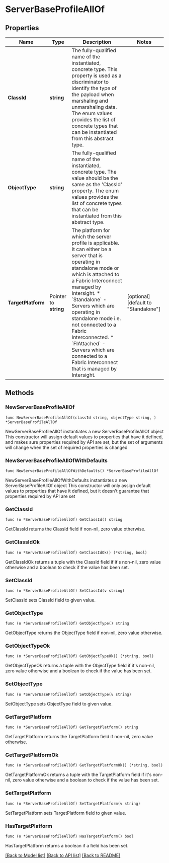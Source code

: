 # ServerBaseProfileAllOf

## Properties

Name | Type | Description | Notes
------------ | ------------- | ------------- | -------------
**ClassId** | **string** | The fully-qualified name of the instantiated, concrete type. This property is used as a discriminator to identify the type of the payload when marshaling and unmarshaling data. The enum values provides the list of concrete types that can be instantiated from this abstract type. | 
**ObjectType** | **string** | The fully-qualified name of the instantiated, concrete type. The value should be the same as the &#39;ClassId&#39; property. The enum values provides the list of concrete types that can be instantiated from this abstract type. | 
**TargetPlatform** | Pointer to **string** | The platform for which the server profile is applicable. It can either be a server that is operating in standalone mode or which is attached to a Fabric Interconnect managed by Intersight. * &#x60;Standalone&#x60; - Servers which are operating in standalone mode i.e. not connected to a Fabric Interconnected. * &#x60;FIAttached&#x60; - Servers which are connected to a Fabric Interconnect that is managed by Intersight. | [optional] [default to "Standalone"]

## Methods

### NewServerBaseProfileAllOf

`func NewServerBaseProfileAllOf(classId string, objectType string, ) *ServerBaseProfileAllOf`

NewServerBaseProfileAllOf instantiates a new ServerBaseProfileAllOf object
This constructor will assign default values to properties that have it defined,
and makes sure properties required by API are set, but the set of arguments
will change when the set of required properties is changed

### NewServerBaseProfileAllOfWithDefaults

`func NewServerBaseProfileAllOfWithDefaults() *ServerBaseProfileAllOf`

NewServerBaseProfileAllOfWithDefaults instantiates a new ServerBaseProfileAllOf object
This constructor will only assign default values to properties that have it defined,
but it doesn't guarantee that properties required by API are set

### GetClassId

`func (o *ServerBaseProfileAllOf) GetClassId() string`

GetClassId returns the ClassId field if non-nil, zero value otherwise.

### GetClassIdOk

`func (o *ServerBaseProfileAllOf) GetClassIdOk() (*string, bool)`

GetClassIdOk returns a tuple with the ClassId field if it's non-nil, zero value otherwise
and a boolean to check if the value has been set.

### SetClassId

`func (o *ServerBaseProfileAllOf) SetClassId(v string)`

SetClassId sets ClassId field to given value.


### GetObjectType

`func (o *ServerBaseProfileAllOf) GetObjectType() string`

GetObjectType returns the ObjectType field if non-nil, zero value otherwise.

### GetObjectTypeOk

`func (o *ServerBaseProfileAllOf) GetObjectTypeOk() (*string, bool)`

GetObjectTypeOk returns a tuple with the ObjectType field if it's non-nil, zero value otherwise
and a boolean to check if the value has been set.

### SetObjectType

`func (o *ServerBaseProfileAllOf) SetObjectType(v string)`

SetObjectType sets ObjectType field to given value.


### GetTargetPlatform

`func (o *ServerBaseProfileAllOf) GetTargetPlatform() string`

GetTargetPlatform returns the TargetPlatform field if non-nil, zero value otherwise.

### GetTargetPlatformOk

`func (o *ServerBaseProfileAllOf) GetTargetPlatformOk() (*string, bool)`

GetTargetPlatformOk returns a tuple with the TargetPlatform field if it's non-nil, zero value otherwise
and a boolean to check if the value has been set.

### SetTargetPlatform

`func (o *ServerBaseProfileAllOf) SetTargetPlatform(v string)`

SetTargetPlatform sets TargetPlatform field to given value.

### HasTargetPlatform

`func (o *ServerBaseProfileAllOf) HasTargetPlatform() bool`

HasTargetPlatform returns a boolean if a field has been set.


[[Back to Model list]](../README.md#documentation-for-models) [[Back to API list]](../README.md#documentation-for-api-endpoints) [[Back to README]](../README.md)


